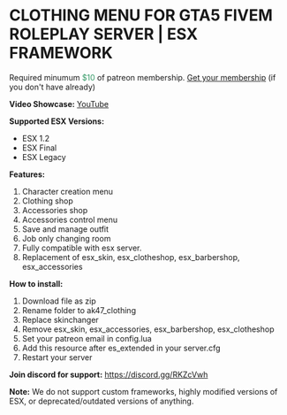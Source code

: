 <h1>CLOTHING MENU FOR GTA5 FIVEM ROLEPLAY SERVER | ESX FRAMEWORK</h1>
<p>Required minumum <span style="color: #339966;">$10</span> of patreon membership. <a href="https://patreon.com/menanak47" target="_blank">Get your membership</a> (if you don't have already)</p>
<p><strong>Video Showcase:</strong> <a href="https://youtu.be/DMsrgJg92PE" target="_blank">YouTube</a></p>
<p><strong>Supported ESX Versions:</strong></p>
<ul>
<li>ESX 1.2</li>
<li>ESX Final</li>
<li>ESX Legacy</li>
</ul>
<p><strong>Features: </strong></p>
<ol>
<li>Character creation menu</li>
<li>Clothing shop</li>
<li>Accessories shop</li>
<li>Accessories control menu</li>
<li>Save and manage outfit</li>
<li>Job only changing room</li>
<li>Fully compatible with esx server.</li>
<li>Replacement of esx_skin, esx_clotheshop, esx_barbershop, esx_accessories</li>
</ol>
<p><strong>How to install:</strong></p>
<ol>
<li>Download file as zip</li>
<li>Rename folder to ak47_clothing</li>
<li>Replace skinchanger</li>
<li>Remove esx_skin, esx_accessories, esx_barbershop, esx_clotheshop</li>
<li>Set your patreon email in config.lua</li>
<li>Add this resource after es_extended in your server.cfg</li>
<li>Restart your server</li>
</ol>
<p><strong>Join discord for support:</strong> <a href="https://discord.gg/RKZcVwh">https://discord.gg/RKZcVwh</a></p>
<p><strong>Note:</strong> We do not support custom frameworks, highly modified versions of ESX, or deprecated/outdated versions of anything.</p>
